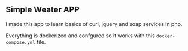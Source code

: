 ## Simple Weater APP

I made this app to learn basics of curl, jquery and soap services in php.

Everything is dockerized and confgured so it works with this `docker-compose.yml` file.